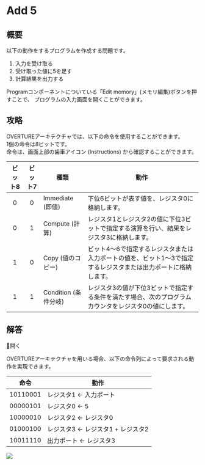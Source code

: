 # Add 5

## 概要

以下の動作をするプログラムを作成する問題です。

1. 入力を受け取る
2. 受け取った値に5を足す
3. 計算結果を出力する

Programコンポーネントについている「Edit memory」(メモリ編集)ボタンを押すことで、
プログラムの入力画面を開くことができます。

## 攻略

OVERTUREアーキテクチャでは、以下の命令を使用することができます。  
1個の命令は8ビットです。  
命令は、画面上部の歯車アイコン (Instructions) から確認することができます。

|         ビット8          |         ビット7          | 種類                 | 動作                                                                                                           |
| :----------------------: | :----------------------: | -------------------- | -------------------------------------------------------------------------------------------------------------- |
| <span class="F">0</span> | <span class="F">0</span> | Immediate (即値)     | 下位6ビットが表す値を、レジスタ0に格納します。                                                                 |
| <span class="F">0</span> | <span class="T">1</span> | Compute (計算)       | レジスタ1とレジスタ2の値に下位3ビットで指定する演算を行い、結果をレジスタ3に格納します。                       |
| <span class="T">1</span> | <span class="F">0</span> | Copy (値のコピー)    | ビット4～6で指定するレジスタまたは入力ポートの値を、ビット1～3で指定するレジスタまたは出力ポートに格納します。 |
| <span class="T">1</span> | <span class="T">1</span> | Condition (条件分岐) | レジスタ3の値が下位3ビットで指定する条件を満たす場合、次のプログラムカウンタをレジスタ0の値にします。          |

## 解答

<div class="spoiler-controller material-icons">&#xE5CF;開く</div>
<div class="spoiler">

OVERTUREアーキテクチャを用いる場合、以下の命令列によって要求される動作を実現できます。

| 命令                                                                                                                                                                                             | 動作                              |
| ------------------------------------------------------------------------------------------------------------------------------------------------------------------------------------------------ | --------------------------------- |
| <span class="T">1</span><span class="F">0</span><span class="T">1</span><span class="T">1</span><span class="F">0</span><span class="F">0</span><span class="F">0</span><span class="T">1</span> | レジスタ1 ← 入力ポート            |
| <span class="F">0</span><span class="F">0</span><span class="F">0</span><span class="F">0</span><span class="F">0</span><span class="T">1</span><span class="F">0</span><span class="T">1</span> | レジスタ0 ← 5                     |
| <span class="T">1</span><span class="F">0</span><span class="F">0</span><span class="F">0</span><span class="F">0</span><span class="F">0</span><span class="T">1</span><span class="F">0</span> | レジスタ2 ← レジスタ0             |
| <span class="F">0</span><span class="T">1</span><span class="F">0</span><span class="F">0</span><span class="F">0</span><span class="T">1</span><span class="F">0</span><span class="F">0</span> | レジスタ3 ← レジスタ1 + レジスタ2 |
| <span class="T">1</span><span class="F">0</span><span class="F">0</span><span class="T">1</span><span class="T">1</span><span class="T">1</span><span class="T">1</span><span class="F">0</span> | 出力ポート ← レジスタ3            |

![](https://gist.githubusercontent.com/mikecat/b64b484ee0bfa969cc1e738af31e9e58/raw/0e845a7697277488925fdf36ea09c3b4c46a6b6a/1444480_20220418082309_1.png)

</div>
